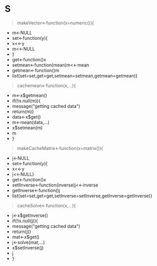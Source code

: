 # S
> makeVector<-function(x=numeric()){
+ m<-NULL
+ set<-function(y){
+ x<<-y
+ m<<-NULL
+ }
+ get<-function()x
+ setmean<-function(mean)m<<-mean
+ getmean<-function()m
+ list(set=set,get=get,setmean=setmean,getmean=getmean)}
> cachemean<-function(x,...){
+ m<-x$getmean()
+ if(!is.null(m)){
+ message("getting cached data")
+ return(m)}
+ data<-x$get()
+ m<-mean(data,...)
+ x$setmean(m)
+ m
+ }
> makeCacheMatrix<-function(x=matrix()){
+ j<-NULL
+ set<-function(y){
+ x<<-y
+ j<<-NULL}
+ get<-function()x
+ setlInverse<-function(inverse)j<<-inverse
+ getInverse<-function()j
+ list(set=set,get=get,setInverse=setInverse,getInverse=getInverse)}
> cacheSolve<-function(x,...){
+ j<-x$getInverse()
+ if(!is.null(j)){
+ message("getting cached data")
+ return(j)}
+ mat<-x$get()
+ j<-solve(mat,...)
+ x$setInverse(j)
+ j
+ }
